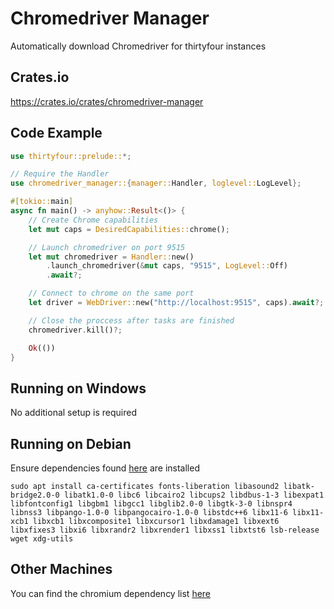 # Chromedriver Manager

Automatically download Chromedriver for thirtyfour instances

## Crates.io
https://crates.io/crates/chromedriver-manager

## Code Example
```rust
use thirtyfour::prelude::*;

// Require the Handler
use chromedriver_manager::{manager::Handler, loglevel::LogLevel};

#[tokio::main]
async fn main() -> anyhow::Result<()> {
    // Create Chrome capabilities
    let mut caps = DesiredCapabilities::chrome(); 

    // Launch chromedriver on port 9515 
    let mut chromedriver = Handler::new()
        .launch_chromedriver(&mut caps, "9515", LogLevel::Off)
        .await?;

    // Connect to chrome on the same port
    let driver = WebDriver::new("http://localhost:9515", caps).await?; 

    // Close the proccess after tasks are finished
    chromedriver.kill()?;

    Ok(())
}
```

## Running on Windows
No additional setup is required

## Running on Debian
Ensure dependencies found [here](https://github.com/puppeteer/puppeteer/blob/main/docs/troubleshooting.md#chrome-doesnt-launch-on-linux) are installed
```
sudo apt install ca-certificates fonts-liberation libasound2 libatk-bridge2.0-0 libatk1.0-0 libc6 libcairo2 libcups2 libdbus-1-3 libexpat1 libfontconfig1 libgbm1 libgcc1 libglib2.0-0 libgtk-3-0 libnspr4 libnss3 libpango-1.0-0 libpangocairo-1.0-0 libstdc++6 libx11-6 libx11-xcb1 libxcb1 libxcomposite1 libxcursor1 libxdamage1 libxext6 libxfixes3 libxi6 libxrandr2 libxrender1 libxss1 libxtst6 lsb-release wget xdg-utils
```

## Other Machines
You can find the chromium dependency list [here](https://source.chromium.org/chromium/chromium/src/+/main:chrome/installer/linux/debian/dist_package_versions.json)
